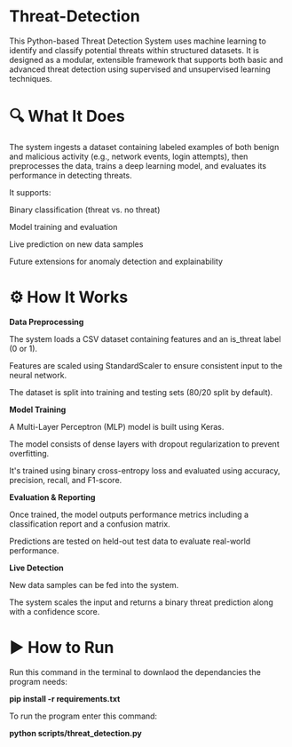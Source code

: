 # Threat-Detection
This Python-based Threat Detection System uses machine learning to identify and classify potential threats within structured datasets. It is designed as a modular, extensible framework that supports both basic and advanced threat detection using supervised and unsupervised learning techniques.


🔍 What It Does
=================

The system ingests a dataset containing labeled examples of both benign and malicious activity (e.g., network events, login attempts), then preprocesses the data, trains a deep learning model, and evaluates its performance in detecting threats.

It supports:

Binary classification (threat vs. no threat)

Model training and evaluation

Live prediction on new data samples

Future extensions for anomaly detection and explainability


⚙️ How It Works
===================

**Data Preprocessing**

The system loads a CSV dataset containing features and an is_threat label (0 or 1).

Features are scaled using StandardScaler to ensure consistent input to the neural network.

The dataset is split into training and testing sets (80/20 split by default).


**Model Training**

A Multi-Layer Perceptron (MLP) model is built using Keras.

The model consists of dense layers with dropout regularization to prevent overfitting.

It's trained using binary cross-entropy loss and evaluated using accuracy, precision, recall, and F1-score.


**Evaluation & Reporting**

Once trained, the model outputs performance metrics including a classification report and a confusion matrix.

Predictions are tested on held-out test data to evaluate real-world performance.


**Live Detection**

New data samples can be fed into the system.

The system scales the input and returns a binary threat prediction along with a confidence score.


▶️ How to Run
===============

Run this command in the terminal to downlaod the dependancies the program needs:

**pip install -r requirements.txt**

To run the program enter this command:

**python scripts/threat_detection.py**
